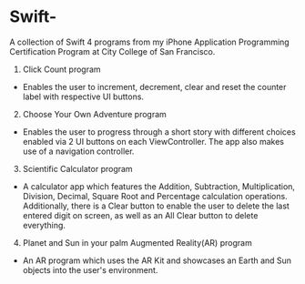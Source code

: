 # Swift-
A collection of Swift 4 programs from my iPhone Application Programming Certification Program at City College of San Francisco.

1) Click Count program 
- Enables the user to increment, decrement, clear and reset the counter label with respective UI buttons.

2) Choose Your Own Adventure program 
- Enables the user to progress through a short story with different choices enabled via 2 UI buttons on each ViewController. The app also makes use of a navigation controller. 

3) Scientific Calculator program 
- A calculator app which features the Addition, Subtraction, Multiplication, Division, Decimal, Square Root and Percentage calculation operations. Additionally, there is a Clear button to enable the user to delete the last entered digit on screen, as well as an All Clear button to delete everything.  

4) Planet and Sun in your palm Augmented Reality(AR) program
- An AR program which uses the AR Kit and showcases an Earth and Sun objects into the user's environment. 

